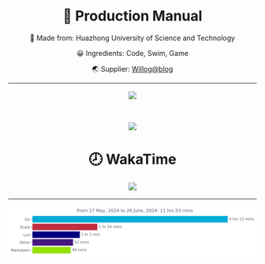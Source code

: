 <h1 align="center"> 🤖 Production Manual </h1>

<p align="center"> 🔭 Made from: Huazhong University of Science and Technology </p>
<p align="center"> 😀 Ingredients: Code, Swim, Game </p>
<p align="center"> 🌏 Supplier: <a href="https://willog.top">Willog@blog</a> </p>

<hr>

<p align="center">
<a href="https://github.com/WilliamBy">
  <img align="center" src="https://github-readme-stats-iota-mauve.vercel.app/api?username=WilliamBy&count_private=true&show_icons=true" />
</a>
</p>

<br>

<p align="center">
<a href="https://github.com/WilliamBy">
  <img align="center" src="https://github-readme-stats-iota-mauve.vercel.app/api/top-langs/?username=WilliamBy&hide=css,html&layout=compact" />
</a>
</p>

<h1 align="center"> 🕗 WakaTime </h1>

<p align="center">
<img src="https://wakatime.com/share/@9633faa1-5202-48ac-9f44-bf5245fdacf0/dd117798-b73b-492b-8285-d5a36c0b7622.svg">
</p>

<hr>

<p align="center">
<img
  src="https://github.com/WilliamBy/WilliamBy/blob/main/images/stat.svg"
  alt="Alternative Text"
/>
</p>
